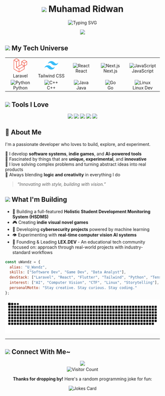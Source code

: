 <h1 align="center">
  <img src="https://media.giphy.com/media/hvRJCLFzcasrR4ia7z/giphy.gif" width="25px"> Muhamad Ridwan
</h1>

<p align="center">
  <img src="https://readme-typing-svg.demolab.com?font=Fira+Code&weight=700&pause=1000&color=00BFFF&center=true&vCenter=true&width=435&lines=%3C+I'm+Ridwan;Just+Ridwan.;U_Wandz.exe+is+running...;console.log(%22Ridwan+here!%22);run(%22Ridwan%22);%5B+Ridwan+Initialized+%5D" alt="Typing SVG" />
</p>

<div align="center">
  <img src="https://user-images.githubusercontent.com/73097560/115834477-dbab4500-a447-11eb-908a-139a6edaec5c.gif">
</div>

## <img src="https://media2.giphy.com/media/QssGEmpkyEOhBCb7e1/giphy.gif" width="25"> My Tech Universe

<table align="center">
  <tr>
    <td align="center" width="140">
      <img src="https://github.com/devicons/devicon/blob/v2.16.0/icons/laravel/laravel-original.svg" width="45" height="45" alt="Laravel" />
      <br/>Laravel
    </td>
    <td align="center" width="140">
      <img src="https://github.com/devicons/devicon/blob/v2.16.0/icons/tailwindcss/tailwindcss-original.svg" width="45" height="45" alt="Tailwind" />
      <br/>Tailwind CSS
    </td>
    <td align="center" width="140">
      <img src="https://cdn.jsdelivr.net/gh/devicons/devicon/icons/react/react-original.svg" width="45" height="45" alt="React" />
      <br/>React
    </td>
    <td align="center" width="140">
      <img src="https://cdn.jsdelivr.net/gh/devicons/devicon/icons/nextjs/nextjs-original.svg" width="45" height="45" alt="Next.js" />
      <br/>Next.js
    </td>
    <td align="center" width="140">
      <img src="https://cdn.jsdelivr.net/gh/devicons/devicon/icons/javascript/javascript-original.svg" width="45" height="45" alt="JavaScript" />
      <br/>JavaScript
    </td>
  </tr>
  <tr>
    <td align="center" width="140">
      <img src="https://cdn.jsdelivr.net/gh/devicons/devicon/icons/python/python-original.svg" width="45" height="45" alt="Python" />
      <br/>Python
    </td>
    <td align="center" width="140">
      <img src="https://cdn.jsdelivr.net/gh/devicons/devicon/icons/cplusplus/cplusplus-original.svg" width="45" height="45" alt="C++" />
      <br/>C++
    </td>
    <td align="center" width="140">
      <img src="https://cdn.jsdelivr.net/gh/devicons/devicon/icons/java/java-original.svg" width="45" height="45" alt="Java" />
      <br/>Java
    </td>
    <td align="center" width="140">
      <img src="https://cdn.jsdelivr.net/gh/devicons/devicon/icons/go/go-original.svg" width="45" height="45" alt="Go" />
      <br/>Go
    </td>
    <td align="center" width="140">
      <img src="https://cdn.jsdelivr.net/gh/devicons/devicon/icons/linux/linux-original.svg" width="45" height="45" alt="Linux" />
      <br/>Linux Dev
    </td>
  </tr>
</table>

## <img src="https://media.giphy.com/media/W5eoZHPpUx9sapR0eu/giphy.gif" width="30px"> Tools I Love

<div align="center">
  <img src="https://img.shields.io/badge/VS%20Code-007ACC.svg?style=for-the-badge&logo=visual-studio-code&logoColor=white"/>
  <img src="https://img.shields.io/badge/Android%20Studio-3DDC84.svg?style=for-the-badge&logo=android-studio&logoColor=white"/>
  <img src="https://img.shields.io/badge/Unity-000000.svg?style=for-the-badge&logo=unity&logoColor=white"/>
  <img src="https://img.shields.io/badge/CapCut-FF0050.svg?style=for-the-badge&logo=tiktok&logoColor=white"/>
  <img src="https://img.shields.io/badge/Figma-F24E1E.svg?style=for-the-badge&logo=figma&logoColor=white"/>
</div>


## 🧠 About Me

I'm a passionate developer who loves to build, explore, and experiment.

🔹 I develop **software systems**, **indie games**, and **AI-powered tools**  
🔹 Fascinated by things that are **unique, experimental**, and **innovative**  
🔹 I love solving complex problems and turning abstract ideas into real products  
🔹 Always blending **logic and creativity** in everything I do

> *“Innovating with style, building with vision.”*

## <img src="https://media.giphy.com/media/iY8CRBdQXODJSCERIr/giphy.gif" width="30px"> What I'm Building

- 🚀 Building a full-featured **Holistic Student Development Monitoring System (HSDMS)**
- 🎮 Creating **indie visual novel games**
- 🔐 Developing **cybersecurity projects** powered by machine learning
- 👁️ Experimenting with **real-time computer vision AI systems**
- 🌟 Founding & Leading **LEX.DEV** - An educational tech community focused on: approach through real-world projects with industry-standard workflows
  
```js
const uWandz = {
  alias: "U_Wandz",
  skills: ["Software Dev", "Game Dev", "Data Analyst"],
  devStack: ["Laravel", "React", "Flutter", "Tailwind", "Python", "TensorFlow"],
  interest: ["AI", "Computer Vision", "CTF", "Linux", "Storytelling"],
  personalMotto: "Stay creative. Stay curious. Stay coding."
};
```

<!-- GitHub Snake Animation (minimalist version) -->
<p align="center">
  <img src="https://raw.githubusercontent.com/Platane/snk/output/github-contribution-grid-snake.svg" alt="snake animation" />
</p>

---


## <img src="https://media.giphy.com/media/LnQjpWaON8nhr21vNW/giphy.gif" width="30"> Connect With Me~

<div align="center">
  <a href="https://github.com/u-wandz">
    <img src="https://img.shields.io/badge/Follow-%23181717.svg?style=for-the-badge&logo=github&logoColor=white"/>
  </a>
</div>

<div align="center">
  <img src="https://profile-counter.glitch.me/u-wandz/count.svg" alt="Visitor Count"/>
</div>

<div align="center">
  <p><strong>Thanks for dropping by!</strong> Here's a random programming joke for fun:</p>
  <img src="https://readme-jokes.vercel.app/api?theme=tokyonight" alt="Jokes Card" />
</div>
